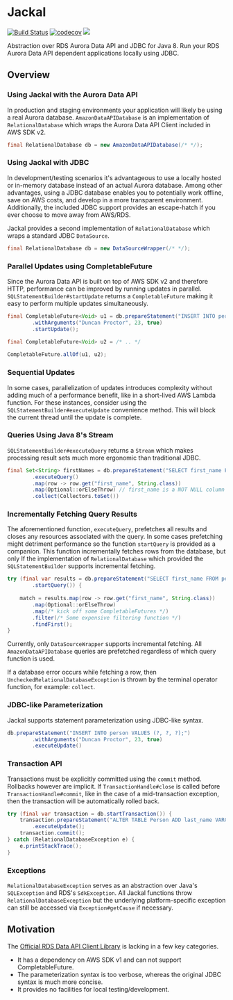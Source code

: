 # Jackal
[![Build Status](https://travis-ci.com/duncpro/jackal.svg?branch=master)](https://travis-ci.com/duncpro/jackal)
[![codecov](https://codecov.io/gh/duncpro/jackal/branch/master/graph/badge.svg?token=B5MZD14GUT)](https://codecov.io/gh/duncpro/jackal)
[![](https://jitpack.io/v/com.duncpro/jackal.svg)](https://jitpack.io/#com.duncpro/jackal)

Abstraction over RDS Aurora Data API and JDBC for Java 8.
Run your RDS Aurora Data API dependent applications locally using JDBC.

## Overview
### Using Jackal with the Aurora Data API
In production and staging environments your application will likely be using
a real Aurora database. `AmazonDataAPIDatabase` is an implementation of `RelationalDatabase` which wraps
the Aurora Data API Client included in AWS SDK v2.
```java
final RelationalDatabase db = new AmazonDataAPIDatabase(/* */);
```
### Using Jackal with JDBC
In development/testing scenarios it's advantageous to use a locally hosted or in-memory database instead
of an actual Aurora database. Among other advantages, using a JDBC database enables you to potentially work offline,
save on AWS costs, and develop in a more transparent environment. Additionally, the included JDBC support
provides an escape-hatch if you ever choose to move away from AWS/RDS.

Jackal provides a second implementation of `RelationalDatabase`
which wraps a standard JDBC `DataSource`. 
```java
final RelationalDatabase db = new DataSourceWrapper(/* */);
```
### Parallel Updates using CompletableFuture
Since the Aurora Data API is built on top of AWS SDK v2 and therefore HTTP, performance can be improved by running updates in parallel. 
`SQLStatementBuilder#startUpdate` returns a `CompletableFuture` making it easy to perform multiple updates
simultaneously.
```java
final CompletableFuture<Void> u1 = db.prepareStatement("INSERT INTO person VALUES (?, ?, ?);")
        .withArguments("Duncan Proctor", 23, true)
        .startUpdate();

final CompletableFuture<Void> u2 = /* .. */
        
CompletableFuture.allOf(u1, u2);
```
### Sequential Updates
In some cases, parallelization of updates introduces complexity without adding much of 
a performance benefit, like in a short-lived AWS Lambda function. For these instances, consider using
the `SQLStatementBuilder#executeUpdate` convenience method. This will block the current thread until
the update is complete.

### Queries Using Java 8's Stream
`SQLStatementBuilder#executeQuery` returns a `Stream` which makes processing result sets much more ergonomic than
traditional JDBC.
```java
final Set<String> firstNames = db.prepareStatement("SELECT first_name FROM person LIMIT 10;")
        .executeQuery()
        .map(row -> row.get("first_name", String.class))
        .map(Optional::orElseThrow) // first_name is a NOT NULL column
        .collect(Collectors.toSet())
```
### Incrementally Fetching Query Results
The aforementioned function, `executeQuery`, prefetches all results and closes any resources associated with the query. 
In some cases prefetching might detriment performance so the function `startQuery` is provided as a companion.
This function incrementally fetches rows from the database, but only If the implementation of `RelationalDatabase`
which provided the `SQLStatementBuilder` supports incremental fetching.
```java
try (final var results = db.prepareStatement("SELECT first_name FROM person ORDER BY first_name DESC;")
        .startQuery()) {
    
    match = results.map(row -> row.get("first_name", String.class))
        .map(Optional::orElseThrow)
        .map(/* kick off some CompletableFutures */)
        .filter(/* Some expensive filtering function */)
        .findFirst();
}
```
Currently, only `DataSourceWrapper` supports incremental fetching. All `AmazonDataAPIDatabase` queries
are prefetched regardless of which query function is used. 

If a database error occurs while fetching a row, then `UncheckedRelationalDatabaseException`
is thrown by the terminal operator function, for example: `collect`.
### JDBC-like Parameterization
Jackal supports statement parameterization using JDBC-like syntax.

```java
db.prepareStatement("INSERT INTO person VALUES (?, ?, ?);")
        .withArguments("Duncan Proctor", 23, true)
        .executeUpdate()
```

### Transaction API
Transactions must be explicitly committed using the `commit` method.
Rollbacks however are implicit. If `TransactionHandle#close` is called before
`TransactionHandle#commit`, like in the case of a mid-transaction exception, then
the transaction will be automatically rolled back.
```java
try (final var transaction = db.startTransaction()) {
    transaction.prepareStatement("ALTER TABLE Person ADD last_name VARCHAR;")
        .executeUpdate();
    transaction.commit();
} catch (RelationalDatabaseException e) {
    e.printStackTrace();
}
```
### Exceptions
`RelationalDatabaseException` serves as an abstraction over Java's `SQLException` and RDS's `SdkException`.
All Jackal functions throw `RelationalDatabaseException` but the underlying platform-specific exception
can still be accessed via `Exception#getCause` if necessary.

## Motivation
The [Official RDS Data API Client Library](https://github.com/awslabs/rds-data-api-client-library-java) is
  lacking in a few key categories.
  - It has a dependency on AWS SDK v1 and can not support
    CompletableFuture. 
  - The parameterization syntax is too verbose, whereas the original JDBC
    syntax is much more concise.
  - It provides no facilities for local testing/development.
